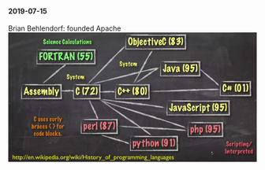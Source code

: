 #### 2019-07-15
Brian Behlendorf: founded Apache
<img src="./imgs/history_of_programming_languages.png" width="1000">
